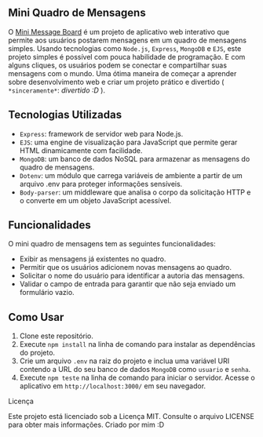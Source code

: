 ## Mini Quadro de Mensagens

O [Mini Message Board]([https://mini-message-board-ty9m.onrender.com/](https://mini-message-board-ty9m.onrender.com/)) é um projeto de aplicativo web interativo que permite aos usuários postarem mensagens em um quadro de mensagens simples.
Usando tecnologias como `Node.js`, `Express`, `MongoDB` e `EJS`, este projeto simples é possível com pouca habilidade de programação.
E com alguns cliques, os usuários podem se conectar e compartilhar suas mensagens com o mundo.
Uma ótima maneira de começar a aprender sobre desenvolvimento web e criar um projeto prático e divertido ( `*sinceramente*`: *divertido :D* ).

## Tecnologias Utilizadas

- `Express`: framework de servidor web para Node.js.
- `EJS`: uma engine de visualização para JavaScript que permite gerar HTML dinamicamente com facilidade.
- `MongoDB`: um banco de dados NoSQL para armazenar as mensagens do quadro de mensagens.
- `Dotenv`: um módulo que carrega variáveis de ambiente a partir de um arquivo .env para proteger informações sensíveis.
- `Body-parser`: um middleware que analisa o corpo da solicitação HTTP e o converte em um objeto JavaScript acessível.

## Funcionalidades

O mini quadro de mensagens tem as seguintes funcionalidades:

- Exibir as mensagens já existentes no quadro.
- Permitir que os usuários adicionem novas mensagens ao quadro.
- Solicitar o nome do usuário para identificar a autoria das mensagens.
- Validar o campo de entrada para garantir que não seja enviado um formulário vazio.

## Como Usar

1. Clone este repositório.
2. Execute `npm install` na linha de comando para instalar as dependências do projeto.
3. Crie um arquivo `.env` na raiz do projeto e inclua uma variável URI contendo a URL do seu banco de dados `MongoDB` como `usuario` e `senha`. 
4. Execute `npm teste` na linha de comando para iniciar o servidor.
Acesse o aplicativo em `http://localhost:3000/` em seu navegador.

Licença

Este projeto está licenciado sob a Licença MIT. Consulte o arquivo LICENSE para obter mais informações. Criado por mim :D
